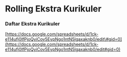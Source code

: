 # Rolling Ekstra Kurikuler

### Daftar Ekstra Kurikuler

[https://docs.google.com/spreadsheets/d/1ck-e114ufj0IfPjoQyiCov5EypNgo1ntN5lgaxaknb0/edit\#gid=0](https://docs.google.com/spreadsheets/d/1ck-e114ufj0IfPjoQyiCov5EypNgo1ntN5lgaxaknb0/edit#gid=0)

